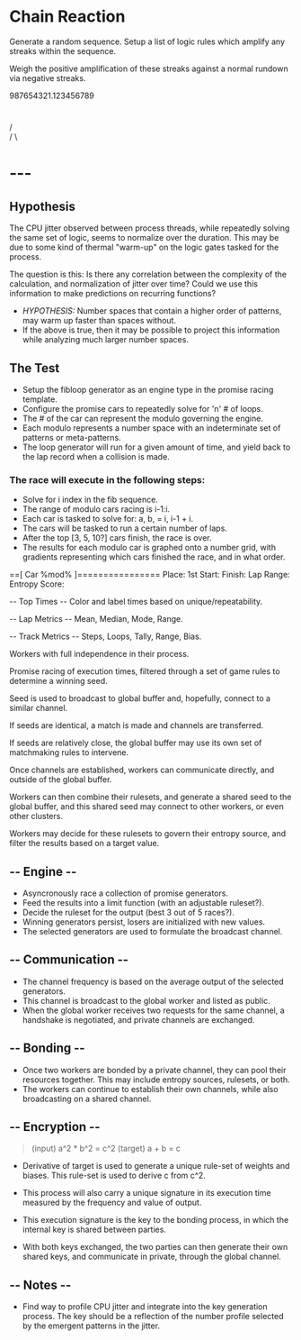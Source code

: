 # Chain Reaction

Generate a random sequence.
Setup a list of logic rules which amplify any streaks within the sequence.

Weigh the positive amplification of these streaks against a normal rundown via negative streaks.

987654321.123456789

   #
  / \
 /   \
# --- #

## Hypothesis

The CPU jitter observed between process threads, while repeatedly solving the same set of logic, seems to normalize over the duration. This may be due to some kind of thermal "warm-up" on the logic gates tasked for the process.

The question is this: Is there any correlation between the complexity of the calculation, and normalization of jitter over time? Could we use this information to make predictions on recurring functions?

* *HYPOTHESIS:* Number spaces that contain a higher order of patterns, may warm up faster than spaces without.
* If the above is true, then it may be possible to project this information while analyzing much larger number spaces.

## The Test

* Setup the fibloop generator as an engine type in the promise racing template.
* Configure the promise cars to repeatedly solve for 'n' # of loops.
* The # of the car can represent the modulo governing the engine.
* Each modulo represents a number space with an indeterminate set of patterns or meta-patterns.
* The loop generator will run for a given amount of time, and yield back to the lap record when a collision is made.

### The race will execute in the following steps:

* Solve for i index in the fib sequence.
* The range of modulo cars racing is i-1:i.
* Each car is tasked to solve for: a, b, = i, i-1 + i.
* The cars will be tasked to run a certain number of laps.
* After the top [3, 5, 10?] cars finish, the race is over.
* The results for each modulo car is graphed onto a number grid, with gradients representing which cars finished the race, and in what order.

==[ Car %mod% ]================
Place: 1st
Start:
Finish:
Lap Range:
Entropy Score:

-- Top Times --
Color and label times based on unique/repeatability.

-- Lap Metrics --
Mean, Median, Mode, Range.

-- Track Metrics --
Steps, Loops, Tally, Range, Bias.


Workers with full independence in their process.

Promise racing of execution times, filtered through a set of game rules to determine a winning seed.

Seed is used to broadcast to global buffer and, hopefully, connect to a similar
channel.

If seeds are identical, a match is made and channels are transferred.

If seeds are relatively close, the global buffer may use its own set of matchmaking rules to intervene.

Once channels are established, workers can communicate directly, and outside of
the global buffer.

Workers can then combine their rulesets, and generate a shared seed to the global buffer, and this shared seed may connect to other workers, or even other clusters.

Workers may decide for these rulesets to govern their entropy source, and filter the results based on a target value.

## -- Engine --

* Asyncronously race a collection of promise generators.
* Feed the results into a limit function (with an adjustable ruleset?).
* Decide the ruleset for the output (best 3 out of 5 races?).
* Winning generators persist, losers are initialized with new values.
* The selected generators are used to formulate the broadcast channel.

## -- Communication --

* The channel frequency is based on the average output of the selected generators.
* This channel is broadcast to the global worker and listed as public.
* When the global worker receives two requests for the same channel, a handshake is negotiated, and private channels are exchanged.

## -- Bonding --

* Once two workers are bonded by a private channel, they can pool their resources together. This may include entropy sources, rulesets, or both.
* The workers can continue to establish their own channels, while also broadcasting on a shared channel.

## -- Encryption --

> (input) a^2 * b^2 = c^2 (target)
> a + b = c

* Derivative of target is used to generate a unique rule-set of weights and biases. This rule-set is used to derive c from c^2.

* This process will also carry a unique signature in its execution time measured by the frequency and value of output.

* This execution signature is the key to the bonding process, in which the internal key is shared between parties.

* With both keys exchanged, the two parties can then generate their own shared keys, and communicate in private, through the global channel.

## -- Notes --

* Find way to profile CPU jitter and integrate into the key generation process. The key should be a reflection of the number profile selected by the emergent patterns in the jitter.

